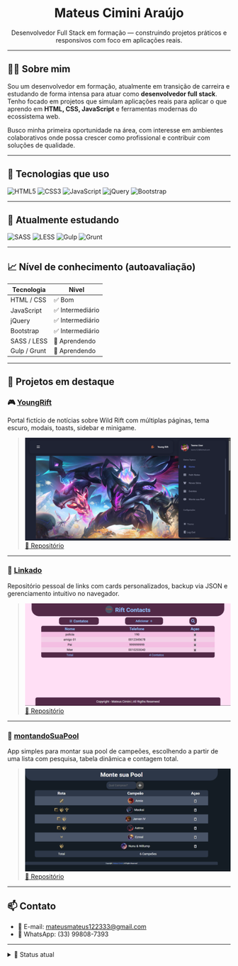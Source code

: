 <h1 align="center">Mateus Cimini Araújo</h1>

<p align="center">
Desenvolvedor Full Stack em formação — construindo projetos práticos e responsivos com foco em aplicações reais.
</p>

---

## 👨‍💻 Sobre mim

Sou um desenvolvedor em formação, atualmente em transição de carreira e estudando de forma intensa para atuar como **desenvolvedor full stack**. Tenho focado em projetos que simulam aplicações reais para aplicar o que aprendo em **HTML, CSS, JavaScript** e ferramentas modernas do ecossistema web.

Busco minha primeira oportunidade na área, com interesse em ambientes colaborativos onde possa crescer como profissional e contribuir com soluções de qualidade.

---

## 🧰 Tecnologias que uso

![HTML5](https://img.shields.io/badge/HTML5-E34F26?style=flat&logo=html5&logoColor=white)
![CSS3](https://img.shields.io/badge/CSS3-1572B6?style=flat&logo=css3&logoColor=white)
![JavaScript](https://img.shields.io/badge/JavaScript-F7DF1E?style=flat&logo=javascript&logoColor=black)
![jQuery](https://img.shields.io/badge/jQuery-0769AD?style=flat&logo=jquery&logoColor=white)
![Bootstrap](https://img.shields.io/badge/Bootstrap-7952B3?style=flat&logo=bootstrap&logoColor=white)

---

## 🧠 Atualmente estudando

![SASS](https://img.shields.io/badge/SASS-CC6699?style=flat&logo=sass&logoColor=white)
![LESS](https://img.shields.io/badge/LESS-1D365D?style=flat&logo=less&logoColor=white)
![Gulp](https://img.shields.io/badge/GULP-CF4647?style=flat&logo=gulp&logoColor=white)
![Grunt](https://img.shields.io/badge/Grunt-FBA919?style=flat&logo=grunt&logoColor=white)

---

## 📈 Nível de conhecimento (autoavaliação)

| Tecnologia        | Nível           |
|-------------------|------------------|
| HTML / CSS        | ✅ Bom           |
| JavaScript        | ✅ Intermediário |
| jQuery            | ✅ Intermediário |
| Bootstrap         | ✅ Intermediário |
| SASS / LESS       | 🔄 Aprendendo    |
| Gulp / Grunt      | 🔄 Aprendendo    |

---

## 🧪 Projetos em destaque

### 🎮 [YoungRift](https://young-rift.vercel.app/)
Portal fictício de notícias sobre Wild Rift com múltiplas páginas, tema escuro, modais, toasts, sidebar e minigame.

> ![YoungRift Screenshot](doc/youngrift-preview.png)  
> [🔗 Repositório](https://github.com/Mateus-Cimini/YoungRift)

---

### 📱 [Linkado](https://linkado-ten.vercel.app/)
Repositório pessoal de links com cards personalizados, backup via JSON e gerenciamento intuitivo no navegador.

> ![Linkado Screenshot](doc/riftcontacts-preview.png)  
> [🔗 Repositório](https://github.com/Mateus-Cimini/Linkado)

---

### 🧩 [montandoSuaPool](https://montando-sua-pool-6tvh.vercel.app/)
App simples para montar sua pool de campeões, escolhendo a partir de uma lista com pesquisa, tabela dinâmica e contagem total.

> ![montandoSuaPool Screenshot](doc/pool-preview.png)  
> [🔗 Repositório](https://github.com/Mateus-Cimini/montandoSuaPool)


---

## 📫 Contato

- 📧 E-mail: [mateusmateus122333@gmail.com](mailto:mateusmateus122333@gmail.com)  
- 📱 WhatsApp: (33) 99808-7393

---

<details>
<summary>📌 Status atual</summary>

🧑‍🎓 Estudando desenvolvimento Full Stack  
📚 Criando projetos práticos para portfólio  
📩 Disponível para entrevistas e testes técnicos  

</details>
